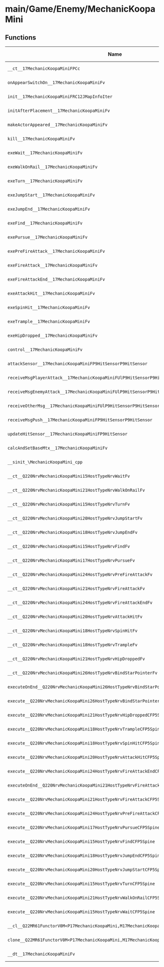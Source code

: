 # main/Game/Enemy/MechanicKoopaMini

## Functions

| Name | Address | Match % |
|------|---------|---------|
| `__ct__17MechanicKoopaMiniFPCc` | `0x8011CE88` | :x: (0.0%) |
| `onAppearSwitchOn__17MechanicKoopaMiniFv` | `0x8011CED8` | :x: (0.0%) |
| `init__17MechanicKoopaMiniFRC12JMapInfoIter` | `0x8011CEF4` | :x: (0.0%) |
| `initAfterPlacement__17MechanicKoopaMiniFv` | `0x8011D1E8` | :x: (0.0%) |
| `makeActorAppeared__17MechanicKoopaMiniFv` | `0x8011D1EC` | :x: (0.0%) |
| `kill__17MechanicKoopaMiniFv` | `0x8011D22C` | :x: (0.0%) |
| `exeWait__17MechanicKoopaMiniFv` | `0x8011D298` | :x: (0.0%) |
| `exeWalkOnRail__17MechanicKoopaMiniFv` | `0x8011D354` | :x: (0.0%) |
| `exeTurn__17MechanicKoopaMiniFv` | `0x8011D4D8` | :x: (0.0%) |
| `exeJumpStart__17MechanicKoopaMiniFv` | `0x8011D5C8` | :x: (0.0%) |
| `exeJumpEnd__17MechanicKoopaMiniFv` | `0x8011D6C8` | :x: (0.0%) |
| `exeFind__17MechanicKoopaMiniFv` | `0x8011D77C` | :x: (0.0%) |
| `exePursue__17MechanicKoopaMiniFv` | `0x8011D854` | :x: (0.0%) |
| `exePreFireAttack__17MechanicKoopaMiniFv` | `0x8011D9D4` | :x: (0.0%) |
| `exeFireAttack__17MechanicKoopaMiniFv` | `0x8011DADC` | :x: (0.0%) |
| `exeFireAttackEnd__17MechanicKoopaMiniFv` | `0x8011DBEC` | :x: (0.0%) |
| `exeAttackHit__17MechanicKoopaMiniFv` | `0x8011DCA0` | :x: (0.0%) |
| `exeSpinHit__17MechanicKoopaMiniFv` | `0x8011DD64` | :x: (0.0%) |
| `exeTrample__17MechanicKoopaMiniFv` | `0x8011DE6C` | :x: (0.0%) |
| `exeHipDropped__17MechanicKoopaMiniFv` | `0x8011DF50` | :x: (0.0%) |
| `control__17MechanicKoopaMiniFv` | `0x8011DFE8` | :x: (0.0%) |
| `attackSensor__17MechanicKoopaMiniFP9HitSensorP9HitSensor` | `0x8011E0D4` | :x: (0.0%) |
| `receiveMsgPlayerAttack__17MechanicKoopaMiniFUlP9HitSensorP9HitSensor` | `0x8011E208` | :x: (0.0%) |
| `receiveMsgEnemyAttack__17MechanicKoopaMiniFUlP9HitSensorP9HitSensor` | `0x8011E408` | :x: (0.0%) |
| `receiveOtherMsg__17MechanicKoopaMiniFUlP9HitSensorP9HitSensor` | `0x8011E470` | :x: (0.0%) |
| `receiveMsgPush__17MechanicKoopaMiniFP9HitSensorP9HitSensor` | `0x8011E4C8` | :x: (0.0%) |
| `updateHitSensor__17MechanicKoopaMiniFP9HitSensor` | `0x8011E530` | :x: (0.0%) |
| `calcAndSetBaseMtx__17MechanicKoopaMiniFv` | `0x8011E658` | :x: (0.0%) |
| `__sinit_\MechanicKoopaMini_cpp` | `0x8011E6B4` | :x: (0.0%) |
| `__ct__Q220NrvMechanicKoopaMini15HostTypeNrvWaitFv` | `0x8011E760` | :x: (0.0%) |
| `__ct__Q220NrvMechanicKoopaMini21HostTypeNrvWalkOnRailFv` | `0x8011E770` | :x: (0.0%) |
| `__ct__Q220NrvMechanicKoopaMini15HostTypeNrvTurnFv` | `0x8011E780` | :x: (0.0%) |
| `__ct__Q220NrvMechanicKoopaMini20HostTypeNrvJumpStartFv` | `0x8011E790` | :x: (0.0%) |
| `__ct__Q220NrvMechanicKoopaMini18HostTypeNrvJumpEndFv` | `0x8011E7A0` | :x: (0.0%) |
| `__ct__Q220NrvMechanicKoopaMini15HostTypeNrvFindFv` | `0x8011E7B0` | :x: (0.0%) |
| `__ct__Q220NrvMechanicKoopaMini17HostTypeNrvPursueFv` | `0x8011E7C0` | :x: (0.0%) |
| `__ct__Q220NrvMechanicKoopaMini24HostTypeNrvPreFireAttackFv` | `0x8011E7D0` | :x: (0.0%) |
| `__ct__Q220NrvMechanicKoopaMini21HostTypeNrvFireAttackFv` | `0x8011E7E0` | :x: (0.0%) |
| `__ct__Q220NrvMechanicKoopaMini24HostTypeNrvFireAttackEndFv` | `0x8011E7F0` | :x: (0.0%) |
| `__ct__Q220NrvMechanicKoopaMini20HostTypeNrvAttackHitFv` | `0x8011E800` | :x: (0.0%) |
| `__ct__Q220NrvMechanicKoopaMini18HostTypeNrvSpinHitFv` | `0x8011E810` | :x: (0.0%) |
| `__ct__Q220NrvMechanicKoopaMini18HostTypeNrvTrampleFv` | `0x8011E820` | :x: (0.0%) |
| `__ct__Q220NrvMechanicKoopaMini21HostTypeNrvHipDroppedFv` | `0x8011E830` | :x: (0.0%) |
| `__ct__Q220NrvMechanicKoopaMini26HostTypeNrvBindStarPointerFv` | `0x8011E840` | :x: (0.0%) |
| `executeOnEnd__Q220NrvMechanicKoopaMini26HostTypeNrvBindStarPointerCFP5Spine` | `0x8011E850` | :x: (0.0%) |
| `execute__Q220NrvMechanicKoopaMini26HostTypeNrvBindStarPointerCFP5Spine` | `0x8011E868` | :x: (0.0%) |
| `execute__Q220NrvMechanicKoopaMini21HostTypeNrvHipDroppedCFP5Spine` | `0x8011E878` | :x: (0.0%) |
| `execute__Q220NrvMechanicKoopaMini18HostTypeNrvTrampleCFP5Spine` | `0x8011E880` | :x: (0.0%) |
| `execute__Q220NrvMechanicKoopaMini18HostTypeNrvSpinHitCFP5Spine` | `0x8011E888` | :x: (0.0%) |
| `execute__Q220NrvMechanicKoopaMini20HostTypeNrvAttackHitCFP5Spine` | `0x8011E890` | :x: (0.0%) |
| `execute__Q220NrvMechanicKoopaMini24HostTypeNrvFireAttackEndCFP5Spine` | `0x8011E898` | :x: (0.0%) |
| `executeOnEnd__Q220NrvMechanicKoopaMini21HostTypeNrvFireAttackCFP5Spine` | `0x8011E8A0` | :x: (0.0%) |
| `execute__Q220NrvMechanicKoopaMini21HostTypeNrvFireAttackCFP5Spine` | `0x8011E8EC` | :x: (0.0%) |
| `execute__Q220NrvMechanicKoopaMini24HostTypeNrvPreFireAttackCFP5Spine` | `0x8011E8F4` | :x: (0.0%) |
| `execute__Q220NrvMechanicKoopaMini17HostTypeNrvPursueCFP5Spine` | `0x8011E8FC` | :x: (0.0%) |
| `execute__Q220NrvMechanicKoopaMini15HostTypeNrvFindCFP5Spine` | `0x8011E904` | :x: (0.0%) |
| `execute__Q220NrvMechanicKoopaMini18HostTypeNrvJumpEndCFP5Spine` | `0x8011E90C` | :x: (0.0%) |
| `execute__Q220NrvMechanicKoopaMini20HostTypeNrvJumpStartCFP5Spine` | `0x8011E914` | :x: (0.0%) |
| `execute__Q220NrvMechanicKoopaMini15HostTypeNrvTurnCFP5Spine` | `0x8011E91C` | :x: (0.0%) |
| `execute__Q220NrvMechanicKoopaMini21HostTypeNrvWalkOnRailCFP5Spine` | `0x8011E924` | :x: (0.0%) |
| `execute__Q220NrvMechanicKoopaMini15HostTypeNrvWaitCFP5Spine` | `0x8011E92C` | :x: (0.0%) |
| `__cl__Q22MR61FunctorV0M<P17MechanicKoopaMini,M17MechanicKoopaMiniFPCvPv_v>CFv` | `0x8011E934` | :x: (0.0%) |
| `clone__Q22MR61FunctorV0M<P17MechanicKoopaMini,M17MechanicKoopaMiniFPCvPv_v>CFP7JKRHeap` | `0x8011E964` | :x: (0.0%) |
| `__dt__17MechanicKoopaMiniFv` | `0x8011E9CC` | :x: (0.0%) |